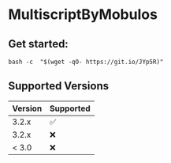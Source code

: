 # MultiscriptByMobulos

## Get started:
```
bash -c  "$(wget -qO- https://git.io/JYp5R)"
```

## Supported Versions


| Version | Supported          |
| ------- | ------------------ |
| 3.2.x   | :white_check_mark: |
| 3.2.x   | :x:                |
| < 3.0   | :x:                |
